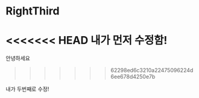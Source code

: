 # RightThird
<<<<<<< HEAD
내가 먼저 수정함!
=======

안녕하세요
>>>>>>> 62298ed6c3210a22475096224d6ee678d4250e7b


내가 두번째로 수정!
